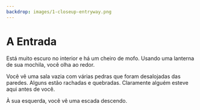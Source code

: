 ```yaml
---
backdrop: images/1-closeup-entryway.png
---
```


# A Entrada

Está muito escuro no interior e há um cheiro de mofo. Usando uma lanterna de sua mochila, você olha ao redor.

Você vê uma sala vazia com várias pedras que foram desalojadas das paredes. Alguns estão rachadas e quebradas. Claramente alguém esteve aqui antes de você.

À sua esquerda, você vê uma escada descendo.

<Item id="9" />

<Page url="9" instructions="" condition="none" action="Examine a sala" />
